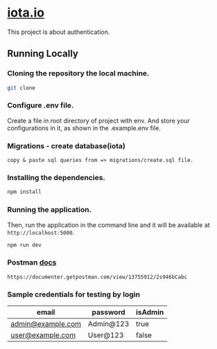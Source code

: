 # [iota.io](https://localhost:5000/)

This project is about authentication.

## Running Locally

### Cloning the repository the local machine.

```bash
git clone
```

### Configure .env file.

Create a file in root directory of project with env. And store your configurations in it, as shown in the .example.env file.

### Migrations - create database(iota)

```
copy & paste sql queries from => migrations/create.sql file.
```

### Installing the dependencies.

```bash
npm install
```

### Running the application.

Then, run the application in the command line and it will be available at `http://localhost:5000`.

```bash
npm run dev
```

### Postman [docs](https://documenter.getpostman.com/view/13755912/2s946bCabc)

```
https://documenter.getpostman.com/view/13755912/2s946bCabc
```

### Sample credentials for testing by login

| email | password | isAdmin
| -------------------- | -------------------- | ------
| admin@example.com | Admin@123 | true
| user@example.com | User@123 | false


